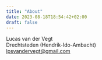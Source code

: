 ```yaml
---
title: "About"
date: 2023-08-18T18:54:42+02:00
draft: false
---
```

Lucas van der Vegt  
Drechtsteden (Hendrik-Ido-Ambacht)  
lpsvandervegt@gmail.com  
